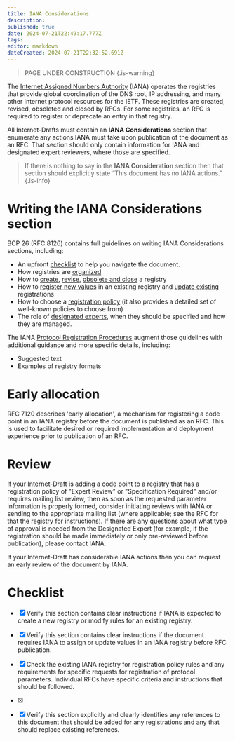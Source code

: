 ```yaml
---
title: IANA Considerations
description: 
published: true
date: 2024-07-21T22:49:17.777Z
tags: 
editor: markdown
dateCreated: 2024-07-21T22:32:52.691Z
---
```


> PAGE UNDER CONSTRUCTION
{.is-warning}

The [Internet Assigned Numbers Authority](https://www.iana.org/) (IANA) operates the registries that provide global coordination of the DNS root, IP addressing, and many other Internet protocol resources for the IETF. These registries are created, revised, obsoleted and closed by RFCs. For some registries, an RFC is required to register or deprecate an entry in that registry. 

All Internet-Drafts must contain an **IANA Considerations** section that enumerate any actions IANA must take upon publication of the document as an RFC. That section should only contain information for IANA and designated expert reviewers, where those are specified.

> If there is nothing to say in the **IANA Consideration** section then that section should explicitly state “This document has no IANA actions.”
{.is-info}

# Writing the IANA Considerations section

BCP 26 (RFC 8126) contains full guidelines on writing IANA Considerations sections, including:
* An upfront [checklist](https://www.rfc-editor.org/rfc/rfc8126.html#section-1.3) to help you navigate the document.
* How registries are [organized](https://www.rfc-editor.org/rfc/rfc8126.html#section-2.1)
* How to [create](https://www.rfc-editor.org/rfc/rfc8126.html#section-2.2), [revise](https://www.rfc-editor.org/rfc/rfc8126.html#section-2.4), [obsolete and close](https://www.rfc-editor.org/rfc/rfc8126.html#section-9.6) a registry
* How to [register new values](https://www.rfc-editor.org/rfc/rfc8126.html#section-3.1) in an existing registry and [update existing](https://www.rfc-editor.org/rfc/rfc8126.html#section-3.2) registrations
* How to choose a [registration policy](https://www.rfc-editor.org/rfc/rfc8126.html#section-4) (it also provides a detailed set of well-known policies to choose from)
* The role of [designated experts](https://www.rfc-editor.org/rfc/rfc8126.html#section-5), when they should be specified and how they are managed.

The IANA [Protocol Registration Procedures](https://www.iana.org/help/protocol-registration) augment those guidelines with additional guidance and more specific details, including:
* Suggested text
* Examples of registry formats

# Early allocation
RFC 7120 describes 'early allocation', a mechanism for registering a code point in an IANA registry before the document is published as an RFC. This is used to facilitate desired or required implementation and deployment experience prior to publication of an RFC.

# Review
If your Internet-Draft is adding a code point to a registry that has a registration policy of "Expert Review" or "Specification Required" and/or requires mailing list review, then as soon as the requested parameter information is properly formed, consider initiating reviews with IANA or sending to the appropriate mailing list (where applicable; see the RFC for that the registry for instructions). If there are any questions about what type of approval is needed from the Designated Expert (for example, if the registration should be made immediately or only pre-reviewed before publication), please contact IANA.

If your Internet-Draft has considerable IANA actions then you can request an early review of the document by IANA.

# Checklist
- [x] Verify this section contains clear instructions if IANA is expected to create a new registry or modify rules for an existing registry.
- [x] Verify this section contains clear instructions if the document requires IANA to assign or update values in an IANA registry before RFC publication.
- [x] Check the existing IANA registry for registration policy rules and any requirements for specific requests for registration of protocol parameters. Individual RFCs have specific criteria and instructions that should be followed.
- [x] 

- [x] Verify this section explicitly and clearly identifies any references to this document that should be added for any registrations and any that should replace existing references.

